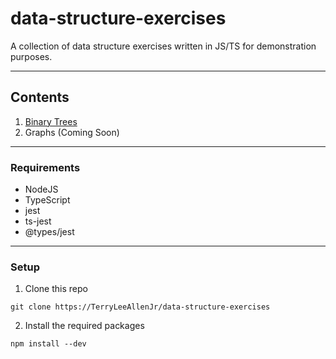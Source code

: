 # data-structure-exercises
A collection of data structure exercises written in JS/TS for demonstration purposes.

---

## Contents

1. [Binary Trees](src%2Fbinary-search-trees%2FREADME.md)
2. Graphs (Coming Soon)



---

### Requirements
* NodeJS
* TypeScript
* jest 
* ts-jest
* @types/jest


---

### Setup
1. Clone this repo
```
git clone https://TerryLeeAllenJr/data-structure-exercises
```

2. Install the required packages
```
npm install --dev 
```
